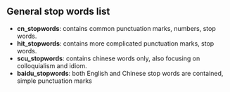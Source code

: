 ## General stop words list
  + **cn_stopwords**: contains common punctuation marks, numbers, stop words.
  + **hit_stopwords**: contains more complicated punctuation marks, stop words.
  + **scu_stopwords**: contains chinese words only, also focusing on colloquialism and idiom.
  + **baidu_stopwords**: both English and Chinese stop words are contained, simple punctuation marks
  
## 

